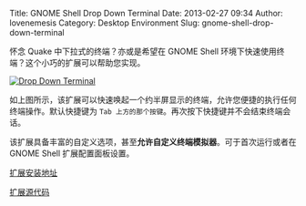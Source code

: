 Title: GNOME Shell Drop Down Terminal
Date: 2013-02-27 09:34
Author: lovenemesis
Category: Desktop Environment
Slug: gnome-shell-drop-down-terminal

怀念 Quake 中下拉式的终端？亦或是希望在 GNOME Shell
环境下快速使用终端？这个小巧的扩展可以帮助您实现。

[![](http://lt-file.b0.upaiyun.com/files/2013/02/2013-02-26-205020的屏幕截图-300x168.png "Drop Down Terminal")](http://lt-file.b0.upaiyun.com/files/2013/02/2013-02-26-205020的屏幕截图.png)

如上图所示，该扩展可以快速唤起一个约半屏显示的终端，允许您便捷的执行任何终端操作。默认快捷键为
`Tab 上方的那个按键`。再次按下快捷键并不会结束终端会话。

该扩展具备丰富的自定义选项，甚至**允许自定义终端模拟器**。可于首次运行或者在
GNOME Shell 扩展配置面板设置。

[扩展安装地址](https://extensions.gnome.org/extension/442/drop-down-terminal/)

[扩展源代码](https://github.com/zzrough/gs-extensions-drop-down-terminal)
